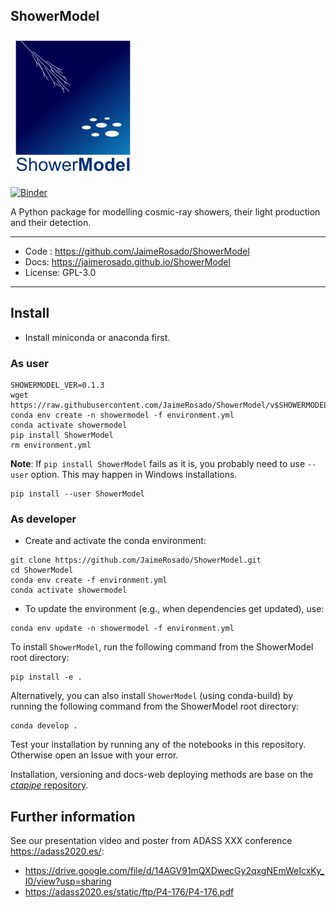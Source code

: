 ShowerModel
--------

![ShowerModel logo](docs/logo_showermodel.png)

[![Binder](https://mybinder.org/badge_logo.svg)](https://mybinder.org/v2/gh/JaimeRosado/ShowerModel/master?filepath=notebooks)

A Python package for modelling cosmic-ray showers, their light production and their detection.

--------
* Code : https://github.com/JaimeRosado/ShowerModel
* Docs: https://jaimerosado.github.io/ShowerModel
* License: GPL-3.0
--------

## Install

* Install miniconda or anaconda first.

### As user

```
SHOWERMODEL_VER=0.1.3
wget https://raw.githubusercontent.com/JaimeRosado/ShowerModel/v$SHOWERMODEL_VER/environment.yml
conda env create -n showermodel -f environment.yml
conda activate showermodel
pip install ShowerModel
rm environment.yml
```
**Note**: If `pip install ShowerModel` fails as it is, you probably need to use `--user` option. 
This may happen in Windows installations.
```
pip install --user ShowerModel
```

### As developer

* Create and activate the conda environment:
```
git clone https://github.com/JaimeRosado/ShowerModel.git
cd ShowerModel
conda env create -f environment.yml
conda activate showermodel
```

* To update the environment (e.g., when dependencies get updated), use:
```
conda env update -n showermodel -f environment.yml
```

To install `ShowerModel`, run the following command from the ShowerModel root directory:
```
pip install -e .
```

Alternatively, you can also install `ShowerModel` (using conda-build) by running the following command from the ShowerModel root directory:
```
conda develop .
```

Test your installation by running any of the notebooks in this repository.
Otherwise open an Issue with your error.

Installation, versioning and docs-web deploying methods are base on 
the [*ctapipe* repository](https://github.com/cta-observatory/ctapipe).

## Further information
See our presentation video and poster from ADASS XXX conference https://adass2020.es/:
* https://drive.google.com/file/d/14AGV91mQXDwecGy2qxgNEmWeIcxKy_I0/view?usp=sharing
* https://adass2020.es/static/ftp/P4-176/P4-176.pdf
